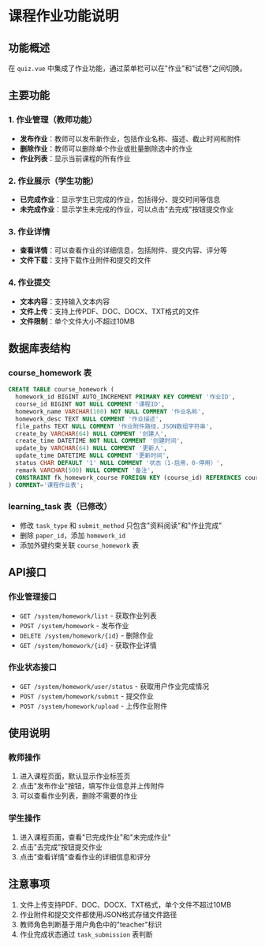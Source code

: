# 课程作业功能说明

## 功能概述

在 `quiz.vue` 中集成了作业功能，通过菜单栏可以在"作业"和"试卷"之间切换。

## 主要功能

### 1. 作业管理（教师功能）
- **发布作业**：教师可以发布新作业，包括作业名称、描述、截止时间和附件
- **删除作业**：教师可以删除单个作业或批量删除选中的作业
- **作业列表**：显示当前课程的所有作业

### 2. 作业展示（学生功能）
- **已完成作业**：显示学生已完成的作业，包括得分、提交时间等信息
- **未完成作业**：显示学生未完成的作业，可以点击"去完成"按钮提交作业

### 3. 作业详情
- **查看详情**：可以查看作业的详细信息，包括附件、提交内容、评分等
- **文件下载**：支持下载作业附件和提交的文件

### 4. 作业提交
- **文本内容**：支持输入文本内容
- **文件上传**：支持上传PDF、DOC、DOCX、TXT格式的文件
- **文件限制**：单个文件大小不超过10MB

## 数据库表结构

### course_homework 表
```sql
CREATE TABLE course_homework (
  homework_id BIGINT AUTO_INCREMENT PRIMARY KEY COMMENT '作业ID',
  course_id BIGINT NOT NULL COMMENT '课程ID',
  homework_name VARCHAR(100) NOT NULL COMMENT '作业名称',
  homework_desc TEXT NULL COMMENT '作业描述',
  file_paths TEXT NULL COMMENT '作业附件路径，JSON数组字符串',
  create_by VARCHAR(64) NULL COMMENT '创建人',
  create_time DATETIME NOT NULL COMMENT '创建时间',
  update_by VARCHAR(64) NULL COMMENT '更新人',
  update_time DATETIME NULL COMMENT '更新时间',
  status CHAR DEFAULT '1' NULL COMMENT '状态（1-启用，0-停用）',
  remark VARCHAR(500) NULL COMMENT '备注',
  CONSTRAINT fk_homework_course FOREIGN KEY (course_id) REFERENCES course (course_id)
) COMMENT='课程作业表';
```

### learning_task 表（已修改）
- 修改 `task_type` 和 `submit_method` 只包含"资料阅读"和"作业完成"
- 删除 `paper_id`，添加 `homework_id`
- 添加外键约束关联 `course_homework` 表

## API接口

### 作业管理接口
- `GET /system/homework/list` - 获取作业列表
- `POST /system/homework` - 发布作业
- `DELETE /system/homework/{id}` - 删除作业
- `GET /system/homework/{id}` - 获取作业详情

### 作业状态接口
- `GET /system/homework/user/status` - 获取用户作业完成情况
- `POST /system/homework/submit` - 提交作业
- `POST /system/homework/upload` - 上传作业附件

## 使用说明

### 教师操作
1. 进入课程页面，默认显示作业标签页
2. 点击"发布作业"按钮，填写作业信息并上传附件
3. 可以查看作业列表，删除不需要的作业

### 学生操作
1. 进入课程页面，查看"已完成作业"和"未完成作业"
2. 点击"去完成"按钮提交作业
3. 点击"查看详情"查看作业的详细信息和评分

## 注意事项

1. 文件上传支持PDF、DOC、DOCX、TXT格式，单个文件不超过10MB
2. 作业附件和提交文件都使用JSON格式存储文件路径
3. 教师角色判断基于用户角色中的"teacher"标识
4. 作业完成状态通过 `task_submission` 表判断 